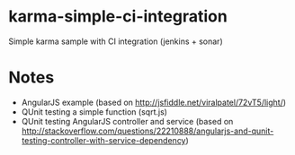 karma-simple-ci-integration
===========================

Simple karma sample with CI integration (jenkins + sonar)

# Notes

- AngularJS example (based on http://jsfiddle.net/viralpatel/72vT5/light/)
- QUnit testing a simple function (sqrt.js)
- QUnit testing AngularJS controller and service (based on http://stackoverflow.com/questions/22210888/angularjs-and-qunit-testing-controller-with-service-dependency)
